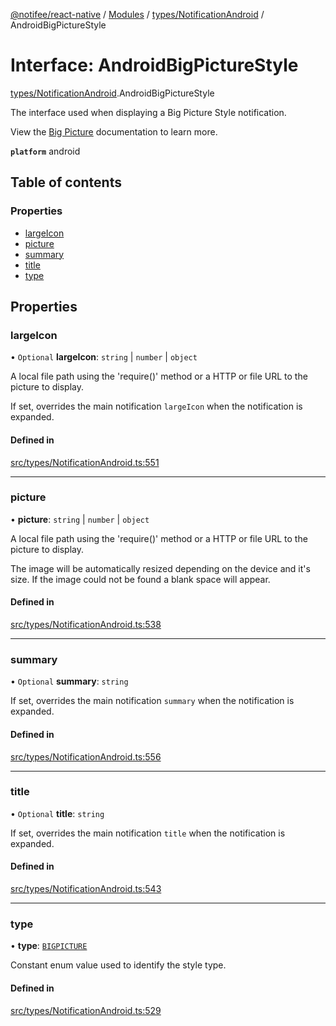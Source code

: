 [@notifee/react-native](../README.md) / [Modules](../modules.md) / [types/NotificationAndroid](../modules/types_NotificationAndroid.md) / AndroidBigPictureStyle

# Interface: AndroidBigPictureStyle

[types/NotificationAndroid](../modules/types_NotificationAndroid.md).AndroidBigPictureStyle

The interface used when displaying a Big Picture Style notification.

<Vimeo id="android-style-bigpicture" caption="Android Big Picture Style" />

View the [Big Picture](/react-native/docs/android/styles#big-picture) documentation to learn more.

**`platform`** android

## Table of contents

### Properties

- [largeIcon](types_NotificationAndroid.AndroidBigPictureStyle.md#largeicon)
- [picture](types_NotificationAndroid.AndroidBigPictureStyle.md#picture)
- [summary](types_NotificationAndroid.AndroidBigPictureStyle.md#summary)
- [title](types_NotificationAndroid.AndroidBigPictureStyle.md#title)
- [type](types_NotificationAndroid.AndroidBigPictureStyle.md#type)

## Properties

### largeIcon

• `Optional` **largeIcon**: `string` \| `number` \| `object`

A local file path using the 'require()' method or a HTTP or file URL to the picture to display.

If set, overrides the main notification `largeIcon` when the notification is expanded.

#### Defined in

[src/types/NotificationAndroid.ts:551](https://github.com/notifee/react-native-notifee/blob/ee86b51/src/types/NotificationAndroid.ts#L551)

___

### picture

• **picture**: `string` \| `number` \| `object`

A local file path using the 'require()' method or a HTTP or file URL to the picture to display.

The image will be automatically resized depending on the device and it's size. If the image could
not be found a blank space will appear.

#### Defined in

[src/types/NotificationAndroid.ts:538](https://github.com/notifee/react-native-notifee/blob/ee86b51/src/types/NotificationAndroid.ts#L538)

___

### summary

• `Optional` **summary**: `string`

If set, overrides the main notification `summary` when the notification is expanded.

#### Defined in

[src/types/NotificationAndroid.ts:556](https://github.com/notifee/react-native-notifee/blob/ee86b51/src/types/NotificationAndroid.ts#L556)

___

### title

• `Optional` **title**: `string`

If set, overrides the main notification `title` when the notification is expanded.

#### Defined in

[src/types/NotificationAndroid.ts:543](https://github.com/notifee/react-native-notifee/blob/ee86b51/src/types/NotificationAndroid.ts#L543)

___

### type

• **type**: [`BIGPICTURE`](../enums/types_NotificationAndroid.AndroidStyle.md#bigpicture)

Constant enum value used to identify the style type.

#### Defined in

[src/types/NotificationAndroid.ts:529](https://github.com/notifee/react-native-notifee/blob/ee86b51/src/types/NotificationAndroid.ts#L529)
